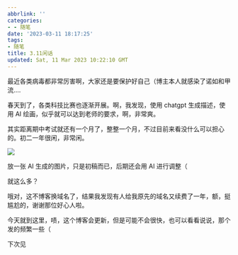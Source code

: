 ```yaml
---
abbrlink: ''
categories:
- - 随笔
date: '2023-03-11 18:17:25'
tags:
- 随笔
title: 3.11闲话
updated: Sat, 11 Mar 2023 10:22:10 GMT
---
```

最近各类病毒都非常厉害啊，大家还是要保护好自己（博主本人就感染了诺如和甲流....

春天到了，各类科技比赛也逐渐开展。啊，我发现，使用 chatgpt 生成描述，使用 AI 绘画，似乎就可以达到老师的要求，啊，非常爽。

其实距离期中考试就还有一个月了，整整一个月，不过目前来看没什么可以担心的。初二一年很闲，非常闲。

![](https://s3.bmp.ovh/imgs/2023/03/11/c8bfd1fa7195f233.jpg)

放一张 AI 生成的图片，只是初稿而已，后期还会用 AI 进行调整（

就这么多？

哦对，这不博客换域名了，结果我发现有人给我原先的域名又续费了一年，额，挺尴尬的，谢谢那位好心人啦。

今天就到这里，啧，这个博客会更新，但是可能不会很快，也可以看看说说，那个发的频繁一些（

下次见
